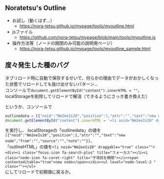 ## Noratetsu's Outline

- お試し（動くはず…）
  - https://nora-tetsu.github.io/mypage/tools/myoutline.html
- jsファイル
  - https://github.com/nora-tetsu/mypage/blob/main/tools/myoutline.js
- 操作方法等（ノードの開閉のみ可能の説明用ページ）
  - https://nora-tetsu.github.io/mypage/tools/myoutline_sample.html

## 度々発生した種のバグ

タブリロード時に自動で保存するせいで、何らかの理由でデータがおかしくなった状態でリロードしても抜け出せないパターン…  
コンソールで`document.getElementById("content").innerHTML = ""`、localStorageを削除してリロードで解消（できるようにさっき書き換えた）

というか、コンソールで
```js
outlinedata = [{"noid":"Nm2eeIs20","position":1,"attr":"","text":"new node","from":"","source":"","note":""}];
document.getElementById("content").innerHTML = '<li noid="Nm2eeIs20" draggable="true" class=""><div><i class="focus-icon fa-search-plus" title="フォーカス"></i><i class="node-icon fa-caret-right" title="子項目を開閉"></i><span contenteditable="true">new node</span></div><ul level="node-level-2 " class=""></ul>'
```
を実行し、
localStorageの「outlinedata」の値を`[{"noid":"Nm2eeIs20","position":1,"attr":"","text":"new node","from":"","source":"","note":""}]`、  
「outlineHTML」の値を`<li noid="Nm2eeIs20" draggable="true" class=""><div><i class="focus-icon fa-search-plus" title="フォーカス"></i><i class="node-icon fa-caret-right" title="子項目を開閉"></i><span contenteditable="true">new node</span></div><ul level="node-level-2 " class=""></ul>`  
にしてリロードで初期値に戻るか。
